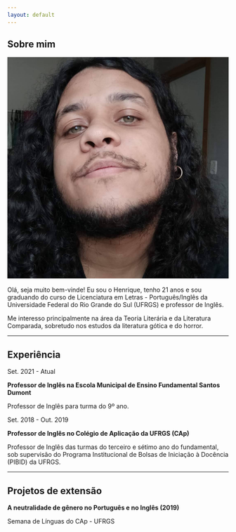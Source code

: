 ```yaml
---
layout: default
---
```


## Sobre mim

<img class="profile-picture" src="FB_IMG_1611674150846.jpg">

Olá, seja muito bem-vinde! Eu sou o Henrique, tenho 21 anos e sou graduando do curso de Licenciatura em Letras - Português/Inglês da Universidade Federal do Rio Grande do Sul (UFRGS) e professor de Inglês.

Me interesso principalmente na área da Teoria Literária e da Literatura Comparada, sobretudo nos estudos da literatura gótica e do horror.

---
## Experiência
Set. 2021 - Atual

**Professor de Inglês na Escola Municipal de Ensino Fundamental Santos Dumont**

Professor de Inglês para turma do 9º ano. 

Set. 2018 - Out. 2019

**Professor de Inglês no Colégio de Aplicação da UFRGS (CAp)**

Professor de Inglês das turmas do terceiro e sétimo ano do fundamental, sob supervisão do Programa Institucional de Bolsas de Iniciação à Docência (PIBID) da UFRGS.

---
## Projetos de extensão
**A neutralidade de gênero no Português e no Inglês (2019)**

Semana de Línguas do CAp - UFRGS
